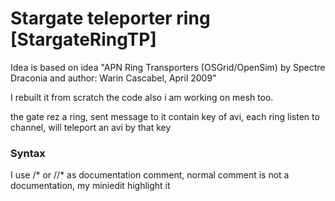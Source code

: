 # Stargate teleporter ring [StargateRingTP]

Idea is based on idea "APN Ring Transporters (OSGrid/OpenSim) by Spectre Draconia and author: Warin Cascabel, April 2009"

I rebuilt it from scratch the code also i am working on mesh too.

the gate rez a ring, sent message to it contain key of avi, each ring listen to channel, will teleport an avi by that key


### Syntax ###

I use /*  or  //*  as documentation comment, normal comment is not a documentation, my miniedit highlight it
